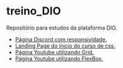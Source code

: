 # treino_DIO
Repositório para estudos da plataforma DIO.

* [Página Discord com responsividade.](https://nicolas-felsi.github.io/treino_DIO/modulo_css/discord_page/)
* [Landing Page do ínicio do curso de css.](https://nicolas-felsi.github.io/treino_DIO/modulo_css/landing_page/)
* [Página Youtube utilizando Grid.](https://nicolas-felsi.github.io/treino_DIO/modulo_css/youtube_page_grid/)
* [Página Youtube utilizando FlexBox.](https://nicolas-felsi.github.io/treino_DIO/modulo_css/youtube_page_flex/)